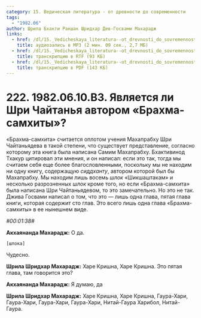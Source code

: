 ```yaml
---
category: 15. Ведическая литература - от древности до современности
tags:
  - "1982.06"
author: Шрила Бхакти Ракшак Шридхар Дев-Госвами Махарадж
links:
  - href: /dl/15._Vedicheskaya_literatura--ot_drevnosti_do_sovremennosti/222_1982.06.10.B3_SridharMj_Javljaetsja_li_Shri_Chajtanja_avtorom_Brahma-samhity.mp3
    title: аудиозапись в MP3 (2 мин. 09 сек., 2,7 МБ)
  - href: /dl/15._Vedicheskaya_literatura--ot_drevnosti_do_sovremennosti/222_1982.06.10.B3_SridharMj_Javljaetsja_li_Shri_Chajtanja_avtorom_Brahma-samhity.rtf
    title: транскрипцию в RTF (93 КБ)
  - href: /dl/15._Vedicheskaya_literatura--ot_drevnosti_do_sovremennosti/222_1982.06.10.B3_SridharMj_Javljaetsja_li_Shri_Chajtanja_avtorom_Brahma-samhity.pdf
    title: транскрипцию в PDF (143 КБ)
---
```


# 222. 1982.06.10.B3. Является ли Шри Чайтанья автором «Брахма-самхиты»?

«Брахма-самхита» считается оплотом учения Махапрабху Шри Чайтаньядева в такой степени, что существует представление, согласно которому эта книга была написана Самим Махапрабху. Бхактивинод Тхакур цитировал эти мнения, и он написал: если это так, тогда мы считаем себя еще более благословленными, поскольку мы не находим ни одну книгу, содержащую *сиддханту*, автором которой был бы Махапрабху. Мы находим лишь восемь *шлок* «Шикшаштакам» и несколько разрозненных *шлок* кроме того, но если «Брахма-самхита» была написана Шри Чайтаньядевом, то это замечательно. Но это не так. Джива Госвами написал о том, что это — лишь одна глава, пятая глава книги, которая содержит сто глав. Это всего лишь одна глава «Брахма-самхиты» в ее нынешнем виде.

*#00:01:38#*

**Акхаянанда Махарадж:** О да.

    [шлока]

Чудесно.

**Шрила Шридхар Махарадж:** Харе Кришна, Харе Кришна. Это пятая глава, там говорится это?

**Акхаянанда Махарадж:** Я думаю, да

**Шрила Шридхар Махарадж:** Харе Кришна, Харе Кришна, Гаура-Хари, Гаура-Хари, Гаура-Хари, Гаура-Хари, Нитай-Гаура Харибол, Нитай-Гаура.

